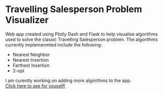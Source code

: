 # Travelling Salesperson Problem Visualizer
Web app created using Plotly Dash and Flask to help visualise algorithms used to solve the classic Travelling Salesperson problem. The algorithms currently implemenmted include the following:
- Nearest Neighbor
- Nearest Insertion
- Farthest Insertion
- 2-opt

I am curently working on adding more algorithms to the app.
<br>
[Click here to see for youself!](https://tsp-visualizer.herokuapp.com/)
